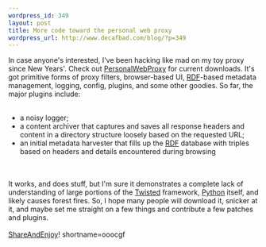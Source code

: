 ```yaml
--- 
wordpress_id: 349
layout: post
title: More code toward the personal web proxy
wordpress_url: http://www.decafbad.com/blog/?p=349
---
```

In case anyone's interested, I've been hacking like mad on my toy proxy since New Years'.  Check out <a href="http://www.decafbad.com/twiki/bin/view/Main/PersonalWebProxy">PersonalWebProxy</a> for current downloads.  It's got primitive forms of proxy filters, browser-based UI, <a href="http://www.decafbad.com/twiki/bin/view/Main/RDF">RDF</a>-based metadata management, logging, config, plugins, and some other goodies.  So far, the major plugins include:
<br /><br />
<ul>
<li> a noisy logger;
</li>
<li> a content archiver that captures and saves all response headers and content in a directory structure loosely based on the requested URL;
</li>
<li> an initial metadata harvester that fills up the <a href="http://www.decafbad.com/twiki/bin/view/Main/RDF">RDF</a> database with triples based on headers and details encountered during browsing
</li>
</ul>
<br /><br />
It works, and does stuff, but I'm sure it demonstrates a complete lack of understanding of large portions of the <a href="http://www.decafbad.com/twiki/bin/view/Main/Twisted">Twisted</a> framework, <a href="http://www.decafbad.com/twiki/bin/view/Main/Python">Python</a> itself, and likely causes forest fires.  So, I hope many people will download it, snicker at it, and maybe set me straight on a few things and contribute a few patches and plugins.
<br /><br />
<a href="http://www.decafbad.com/twiki/bin/view/Main/ShareAndEnjoy">ShareAndEnjoy</a>!
<!--more-->
shortname=ooocgf
